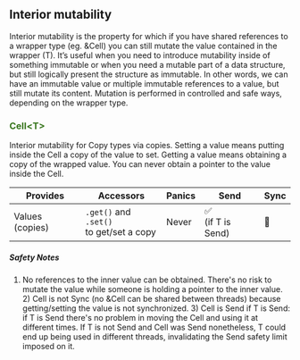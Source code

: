 ## Interior mutability			
Interior mutability is the property for which if you have shared references to a wrapper type (eg. &Cell<T>) you can still mutate the value contained in the wrapper (T). It’s useful when you need to introduce mutability inside of something immutable or when you need a mutable part of a data structure, but still logically present the structure as immutable. In other words, we can have an immutable value or multiple immutable references to a value, but still mutate its content. Mutation is performed in controlled and safe ways, depending on the wrapper type.

### <span style="color: #38761d;">Cell\<T></span>

Interior mutability for Copy types via copies. Setting a value means putting inside the Cell a copy of the value to set. Getting a value means obtaining a copy of the wrapped value. You can never obtain a pointer to the value inside the Cell.


| Provides | Accessors | Panics| Send | Sync |
|---|---|---|---|---|
| Values (copies) | `.get()` and `.set()` <br>to get/set a copy | Never | ✅<br>(if T is Send) | 🚫 |

##### Safety Notes
1) No references to the inner value can be obtained. There's no risk to mutate the value while someone is holding a pointer to the inner value.  2) Cell is not Sync (no &Cell can be shared between threads) because getting/setting the value is not synchronized. 3) Cell is Send if T is Send: if T is Send there's no problem in moving the Cell and using it at different times. If T is not Send and Cell was Send nonetheless, T could end up being used in different threads, invalidating the Send safety limit imposed on it.